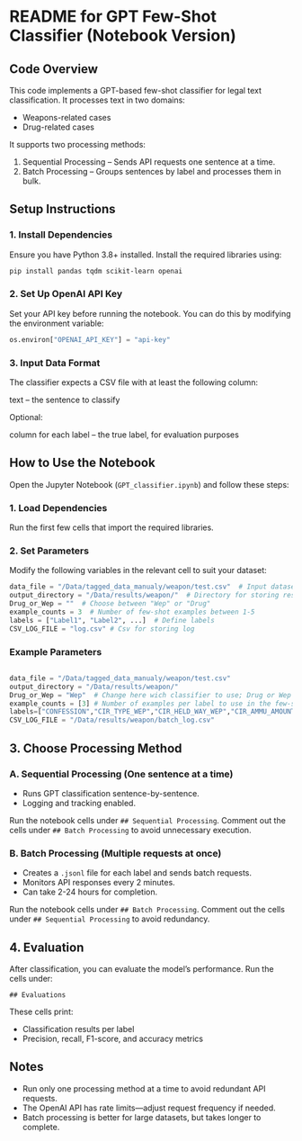 # README for GPT Few-Shot Classifier (Notebook Version)

## Code Overview
This code implements a GPT-based few-shot classifier for legal text classification. It processes text in two domains:
- Weapons-related cases
- Drug-related cases

It supports two processing methods:
1. Sequential Processing – Sends API requests one sentence at a time.
2. Batch Processing – Groups sentences by label and processes them in bulk.

## Setup Instructions

### 1. Install Dependencies
Ensure you have Python 3.8+ installed. Install the required libraries using:

```bash
pip install pandas tqdm scikit-learn openai
```

### 2. Set Up OpenAI API Key
Set your API key before running the notebook. You can do this by modifying the environment variable:

```python
os.environ["OPENAI_API_KEY"] = "api-key" 
```

### 3. Input Data Format

The classifier expects a CSV file with at least the following column:

text – the sentence to classify

Optional:

column for each label – the true label, for evaluation purposes


## How to Use the Notebook

Open the Jupyter Notebook (`GPT_classifier.ipynb`) and follow these steps:

### 1. Load Dependencies
Run the first few cells that import the required libraries.

### 2. Set Parameters
Modify the following variables in the relevant cell to suit your dataset:

```python
data_file = "/Data/tagged_data_manualy/weapon/test.csv"  # Input dataset file
output_directory = "/Data/results/weapon/"  # Directory for storing results
Drug_or_Wep = ""  # Choose between "Wep" or "Drug"
example_counts = 3  # Number of few-shot examples between 1-5
labels = ["Label1", "Label2", ...]  # Define labels
CSV_LOG_FILE = "log.csv" # Csv for storing log

```
### Example Parameters
```python

data_file = "/Data/tagged_data_manualy/weapon/test.csv"
output_directory = "/Data/results/weapon/" 
Drug_or_Wep = "Wep"  # Change here wich classifier to use; Drug or Wep
example_counts = [3] # Number of examples per label to use in the few-shot experiments
labels=["CONFESSION","CIR_TYPE_WEP","CIR_HELD_WAY_WEP","CIR_AMMU_AMOUNT_WEP","CIR_PURPOSE","GENERAL_CIRCUM","CIR_STATUS_WEP","REGRET","PUNISHMENT","CIR_PLANNING","RESPO","CIR_OBTAIN_WAY_WEP","CIR_USE"]
CSV_LOG_FILE = "/Data/results/weapon/batch_log.csv"
```

## 3. Choose Processing Method

### A. Sequential Processing (One sentence at a time)
- Runs GPT classification sentence-by-sentence.
- Logging and tracking enabled.

Run the notebook cells under `## Sequential Processing`.
Comment out the cells under `## Batch Processing` to avoid unnecessary execution.

### B. Batch Processing (Multiple requests at once)
- Creates a `.jsonl` file for each label and sends batch requests.
- Monitors API responses every 2 minutes.
- Can take 2-24 hours for completion.

Run the notebook cells under `## Batch Processing`.
Comment out the cells under `## Sequential Processing` to avoid redundancy.

## 4. Evaluation
After classification, you can evaluate the model’s performance. Run the cells under:

```
## Evaluations
```

These cells print:
- Classification results per label
- Precision, recall, F1-score, and accuracy metrics

## Notes
- Run only one processing method at a time to avoid redundant API requests.
- The OpenAI API has rate limits—adjust request frequency if needed.
- Batch processing is better for large datasets, but takes longer to complete.
